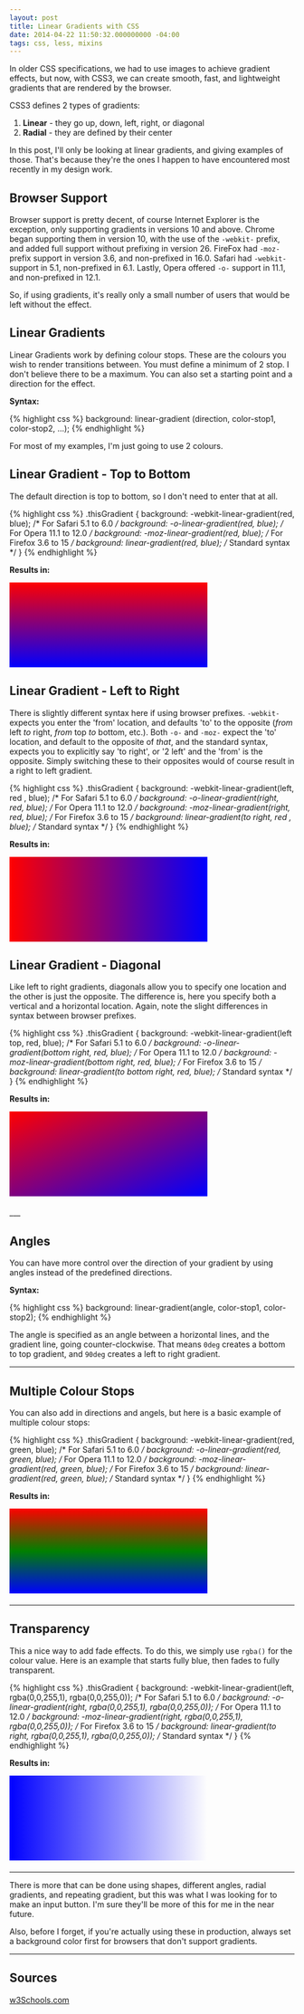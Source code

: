 ```yaml
---
layout: post
title: Linear Gradients with CSS
date: 2014-04-22 11:50:32.000000000 -04:00
tags: css, less, mixins
---
```

In older CSS specifications, we had to use images to achieve gradient effects, but now, with CSS3, we can create smooth, fast, and lightweight gradients that are rendered by the browser.

CSS3 defines 2 types of gradients:

1. **Linear** - they go up, down, left, right, or diagonal
2. **Radial** - they are defined by their center

In this post, I'll only be looking at linear gradients, and giving examples of those. That's because they're the ones I happen to have encountered most recently in my design work.


## Browser Support
Browser support is pretty decent, of course Internet Explorer is the exception, only supporting gradients in versions 10 and above. Chrome began supporting them in version 10, with the use of the `-webkit-` prefix, and added full support without prefixing in version 26. FireFox had `-moz-` prefix support in version 3.6, and non-prefixed in 16.0. Safari had `-webkit-` support in 5.1, non-prefixed in 6.1. Lastly, Opera offered `-o-` support in 11.1, and non-prefixed in 12.1.

So, if using gradients, it's really only a small number of users that would be left without the effect.


## Linear Gradients
Linear Gradients work by defining colour stops. These are the colours you wish to render transitions between. You must define a minimum of 2 stop. I don't believe there to be a maximum. You can also set a starting point and a direction for the effect.

**Syntax:**

{% highlight css %}
background: linear-gradient (direction, color-stop1, color-stop2, ...);
{% endhighlight %}


For most of my examples, I'm just going to use 2 colours.


##
## Linear Gradient - Top to Bottom
The default direction is top to bottom, so I don't need to enter that at all.

{% highlight css %}
.thisGradient {
	background: -webkit-linear-gradient(red, blue); /* For Safari 5.1 to 6.0 */
	background: -o-linear-gradient(red, blue); /* For Opera 11.1 to 12.0 */
	background: -moz-linear-gradient(red, blue); /* For Firefox 3.6 to 15 */
	background: linear-gradient(red, blue); /* Standard syntax */
}
{% endhighlight %}

**Results in:**
<div class="gradientExample" id="linear-1"></div>


##
## Linear Gradient - Left to Right
There is slightly different syntax here if using browser prefixes. `-webkit-` expects you enter the 'from' location, and defaults 'to' to the opposite (*from* left *to* right, *from* top *to* bottom, etc.). Both `-o-` and `-moz-` expect the 'to' location, and default to the opposite of *that*, and the standard syntax, expects you to explicitly say 'to right', or '2 left' and the 'from' is the opposite. Simply switching these to their opposites would of course result in a right to left gradient.


{% highlight css %}
.thisGradient {
	background: -webkit-linear-gradient(left, red , blue); /* For Safari 5.1 to 6.0 */
	background: -o-linear-gradient(right, red, blue); /* For Opera 11.1 to 12.0 */
	background: -moz-linear-gradient(right, red, blue); /* For Firefox 3.6 to 15 */
	background: linear-gradient(to right, red , blue); /* Standard syntax */
}
{% endhighlight %}

**Results in:**
<div class="gradientExample" id="linear-2"></div>


##
## Linear Gradient - Diagonal
Like left to right gradients, diagonals allow you to specify one location and the other is just the opposite. The difference is, here you specify both a vertical and a horizontal location. Again, note the slight differences in syntax between browser prefixes.


{% highlight css %}
.thisGradient {
	background: -webkit-linear-gradient(left top, red, blue); /* For Safari 5.1 to 6.0 */
	background: -o-linear-gradient(bottom right, red, blue); /* For Opera 11.1 to 12.0 */
	background: -moz-linear-gradient(bottom right, red, blue); /* For Firefox 3.6 to 15 */
	background: linear-gradient(to bottom right, red, blue); /* Standard syntax */
}
{% endhighlight %}

**Results in:**
<div class="gradientExample" id="linear-3"></div>
___


## Angles
You can have more control over the direction of your gradient by using angles instead of the predefined directions.

**Syntax:**

{% highlight css %}
background: linear-gradient(angle, color-stop1, color-stop2);
{% endhighlight %}


The angle is specified as an angle between a horizontal lines, and the gradient line, going counter-clockwise. That means `0deg` creates a bottom to top gradient, and `90deg` creates a left to right gradient.
___


## Multiple Colour Stops
You can also add in directions and angels, but here is a basic example of multiple colour stops:

{% highlight css %}
.thisGradient {
	background: -webkit-linear-gradient(red, green, blue); /* For Safari 5.1 to 6.0 */
	background: -o-linear-gradient(red, green, blue); /* For Opera 11.1 to 12.0 */
	background: -moz-linear-gradient(red, green, blue); /* For Firefox 3.6 to 15 */
	background: linear-gradient(red, green, blue); /* Standard syntax */
}
{% endhighlight %}

**Results in:**
<div class="gradientExample" id="linear-4"></div>

___


## Transparency
This a nice way to add fade effects. To do this, we simply use `rgba()` for the colour value. Here is an example that starts fully blue, then fades to fully transparent.

{% highlight css %}
.thisGradient {
	background: -webkit-linear-gradient(left, rgba(0,0,255,1), rgba(0,0,255,0)); /* For Safari 5.1 to 6.0 */
	background: -o-linear-gradient(right, rgba(0,0,255,1), rgba(0,0,255,0)); /* For Opera 11.1 to 12.0 */
	background: -moz-linear-gradient(right, rgba(0,0,255,1), rgba(0,0,255,0)); /* For Firefox 3.6 to 15 */
	background: linear-gradient(to right, rgba(0,0,255,1), rgba(0,0,255,0)); /* Standard syntax */
}
{% endhighlight %}

**Results in:**
<div class="gradientExample" id="linear-5"></div>

___

There is more that can be done using shapes, different angles, radial gradients, and repeating gradient, but this was what I was looking for to make an input button. I'm sure they'll be more of this for me in the near future.

Also, before I forget, if you're actually using these in production, always set a background color first for browsers that don't support gradients.

___

##
##
## Sources
[w3Schools.com](http://www.w3schools.com/css/css3_gradients.asp)
<style>
	.gradientExample {
    	width: 350px;
        height: 150px;
        margin-bottom: 20px;
    }

	#linear-1 {
    	background: -webkit-linear-gradient(red, blue);
		background: -o-linear-gradient(red, blue);
		background: -moz-linear-gradient(red, blue);
		background: linear-gradient(red, blue);
    }

    #linear-2 {
    	background: -webkit-linear-gradient(left, red, blue);
		background: -o-linear-gradient(right, red, blue);
		background: -moz-linear-gradient(right, red, blue);
		background: linear-gradient(to right, red, blue);
    }
    #linear-3 {
    	background: -webkit-linear-gradient(left top, red, blue);
		background: -o-linear-gradient(bottom right, red, blue);
		background: -moz-linear-gradient(bottom right, red, blue);
		background: linear-gradient(to bottom right, red, blue);
    }
    #linear-4 {
    	background: -webkit-linear-gradient(red, green, blue);
		background: -o-linear-gradient(red, green, blue);
		background: -moz-linear-gradient(red, green, blue);
		background: linear-gradient(red, green, blue);
    }
    #linear-5 {
    	background: -webkit-linear-gradient(left, rgba(0,0,255,1), rgba(0,0,255,0));
		background: -o-linear-gradient(right, rgba(0,0,255,1), rgba(0,0,255,0));
		background: -moz-linear-gradient(right, rgba(0,0,255,1), rgba(0,0,255,0));
		background: linear-gradient(to right, rgba(0,0,255,1), rgba(0,0,255,0));
    }
</style>
